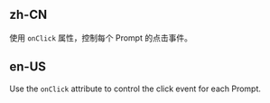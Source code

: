 ## zh-CN

使用 `onClick` 属性，控制每个 Prompt 的点击事件。

## en-US

Use the `onClick` attribute to control the click event for each Prompt.

